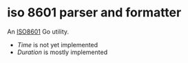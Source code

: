 
iso 8601 parser and formatter
=============================

An [ISO8601](https://en.wikipedia.org/wiki/ISO_8601) Go utility.

- *Time* is not yet implemented
- *Duration* is mostly implemented
